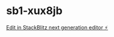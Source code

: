 # sb1-xux8jb

[Edit in StackBlitz next generation editor ⚡️](https://stackblitz.com/~/github.com/mijne/sb1-xux8jb)